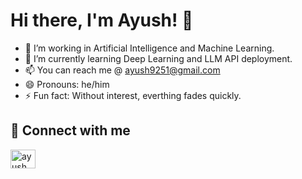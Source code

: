 # Hi there, I'm Ayush! 👋

- 👀 I’m working in Artificial Intelligence and Machine Learning.  
- 🌱 I’m currently learning Deep Learning and LLM API deployment. 
- 📫 You can reach me @ ayush9251@gmail.com 
- 😄 Pronouns: he/him
- ⚡ Fun fact: Without interest, everthing fades quickly. 


## 🔗 Connect with me

<p align="left">
<a href="https://www.linkedin.com/in/ayushgupta2204/)" target="blank"><img align="center" src="https://raw.githubusercontent.com/rahuldkjain/github-profile-readme-generator/master/src/images/icons/Social/linked-in-alt.svg" alt="ayush" height="30" width="40" /></a>
</p>

